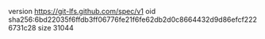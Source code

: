 version https://git-lfs.github.com/spec/v1
oid sha256:6bd22035f6ffdb3ff06776fe21f6fe62db2d0c8664432d9d86efcf2226731c28
size 31044
